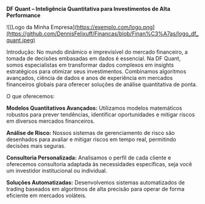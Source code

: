 **DF Quant – Inteligência Quantitativa para Investimentos de Alta Performance**

![[Logo da Minha Empresa](https://exemplo.com/logo.png](https://github.com/DennisFelixuff/Financas/blob/Finan%C3%A7as/logo_df_quant.jpeg)

Introdução:
No mundo dinâmico e imprevisível do mercado financeiro, a tomada de decisões embasadas em dados é essencial. 
Na DF Quant, somos especialistas em transformar dados complexos em insights estratégicos para otimizar seus investimentos. 
Combinamos algoritmos avançados, ciência de dados e anos de experiência em mercados financeiros globais para oferecer soluções de análise quantitativa de ponta.

O que oferecemos:

**Modelos Quantitativos Avançados:** Utilizamos modelos matemáticos robustos para prever tendências, identificar oportunidades e mitigar riscos em diversos mercados financeiros.

**Análise de Risco:** Nossos sistemas de gerenciamento de risco são desenhados para avaliar e mitigar riscos em tempo real, permitindo decisões mais seguras.

**Consultoria Personalizada:** Analisamos o perfil de cada cliente e oferecemos consultoria adaptada às necessidades específicas, seja você um investidor institucional ou individual.

**Soluções Automatizadas:** Desenvolvemos sistemas automatizados de trading baseados em algoritmos de alta precisão para operar de forma eficiente em mercados voláteis.
